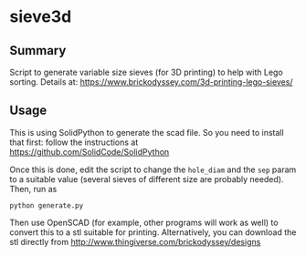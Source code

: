 # sieve3d

## Summary

Script to generate variable size sieves (for 3D printing) to help with Lego sorting. Details at: https://www.brickodyssey.com/3d-printing-lego-sieves/

## Usage

This is using SolidPython to generate the scad file. So you need to install that first: follow the instructions at https://github.com/SolidCode/SolidPython

Once this is done, edit the script to change the `hole_diam` and the `sep` param to a suitable value (several sieves of different size are probably needed). Then, run as

```
python generate.py
```

Then use OpenSCAD (for example, other programs will work as well) to convert this to a stl suitable for printing. Alternatively, you can download the stl directly from http://www.thingiverse.com/brickodyssey/designs